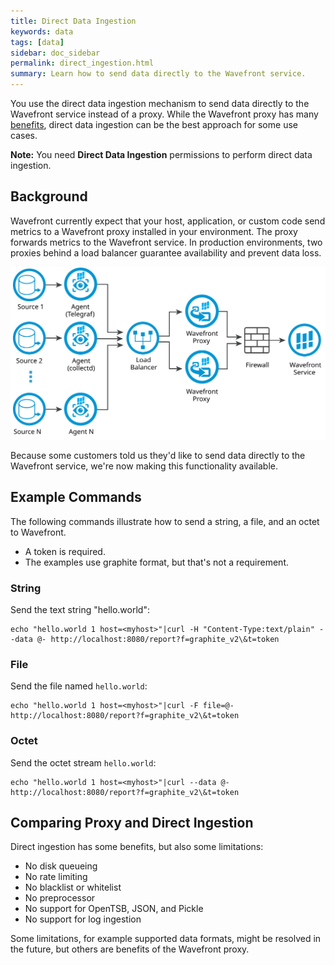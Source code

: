 ```yaml
---
title: Direct Data Ingestion
keywords: data
tags: [data]
sidebar: doc_sidebar
permalink: direct_ingestion.html
summary: Learn how to send data directly to the Wavefront service.
---
```


You use the direct data ingestion mechanism to send data directly to the Wavefront service instead of a proxy. While the Wavefront proxy has many [benefits](proxies.html#proxy-benefits), direct data ingestion can be the best approach for some use cases.

**Note:** You need **Direct Data Ingestion** permissions to perform direct data ingestion.

## Background

Wavefront currently expect that your host, application, or custom code send metrics to a Wavefront proxy installed in your environment. The proxy forwards metrics to the Wavefront service. In production environments, two proxies behind a load balancer guarantee availability and prevent data loss.

![proxies behind load balancer](/images/proxy_deployment_load_balancer.svg)

Because some customers told us they'd like to send data directly to the Wavefront service, we're now making this functionality available.

## Example Commands

The following commands illustrate how to send a string, a file, and an octet to Wavefront.
* A token is required.
* The examples use graphite format, but that's not a requirement.

### String

Send the text string "hello.world":

```
echo "hello.world 1 host=<myhost>"|curl -H "Content-Type:text/plain" --data @- http://localhost:8080/report?f=graphite_v2\&t=token
```

### File

Send the file named `hello.world`:

```
echo "hello.world 1 host=<myhost>"|curl -F file=@- http://localhost:8080/report?f=graphite_v2\&t=token
```

### Octet

Send the octet stream `hello.world`:

```
echo "hello.world 1 host=<myhost>"|curl --data @- http://localhost:8080/report?f=graphite_v2\&t=token
```


## Comparing Proxy and Direct Ingestion

Direct ingestion has some benefits, but also some limitations:

* No disk queueing
* No rate limiting
* No blacklist or whitelist
* No preprocessor
* No support for OpenTSB, JSON, and Pickle
* No support for log ingestion

Some limitations, for example supported data formats, might be resolved in the future, but others are benefits of the Wavefront proxy.
